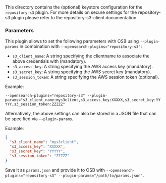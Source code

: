 This directory contains the (optional) keystore configuration for the `repository-s3` plugin.
For more details on secure settings for the repository-s3 plugin please refer to the repository-s3-client documentation.

### Parameters

This plugin allows to set the following parameters with OSB using `--plugin-params` in combination with `--opensearch-plugins="repository-s3"`:

* `s3_client_name`: A string specifying the clientname to associate the above credentials with (mandatory).
* `s3_access_key`: A string specifying the AWS access key (mandatory).
* `s3_secret_key`: A string specifying the AWS secret key (mandatory).
* `s3_session_token`: A string specifying the AWS session token (optional).

Example:

`--opensearch-plugins="repository-s3" --plugin-params="s3_client_name:mys3client,s3_access_key:XXXXX,s3_secret_key:YYYYY,s3_session_token:ZZZZZ"`

Alternatively, the above settings can also be stored in a JSON file that can be specified via `--plugin-params`.

Example:

```json
{
  "s3_client_name": "mys3client",
  "s3_access_key": "XXXXX",
  "s3_secret_key": "YYYYY",
  "s3_session_token": "ZZZZZ"
}
```

Save it as `params.json` and provide it to OSB with `--opensearch-plugins="repository-s3" --plugin-params="/path/to/params.json"`.
